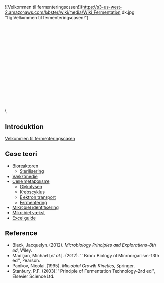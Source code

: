 ![Velkommen til fermenteringscasen!](https://s3-us-west-2.amazonaws.com/labster/wiki/media/Wiki_Fermentation dk.jpg "fig:Velkommen til fermenteringscasen!")\
\
\
\
\
\
\
\
\
\
\
\
\
\
\
\
\
\
\

Introduktion
------------

[Velkommen til
fermenteringscasen](/wiki/Velkommen_til_fermenteringscasen "wikilink")

Case teori
----------

-   [Bioreaktoren](/wiki/Bioreaktoren "wikilink")
    -   [Sterilisering](/wiki/Sterilisering "wikilink")
-   [Vækstmedie](/wiki/Vækstmedie "wikilink")
-   [Celle metabolisme](/wiki/Celle_metabolisme "wikilink")
    -   [Glykolysen](/wiki/Glykolysen "wikilink")
    -   [Krebscyklus](/wiki/Krebscyklus "wikilink")
    -   [Elektron transport](/wiki/Elektron_transport "wikilink")
    -   [Fermentering](/wiki/Fermentering "wikilink")
-   [Mikrobiel identificering](/wiki/Mikrobiel_identificering "wikilink")
-   [Mikrobiel vækst](/wiki/Mikrobiel_vækst "wikilink")
-   [Excel guide](/wiki/Excel_guide "wikilink")

Reference
---------

-   Black, Jacquelyn. (2012). *Microbiology Principles and
    Explorations-8th ed*, Wiley.
-   Madigan, Michael [*et al.*]. (2012). '' Brock Biology of
    Microorganism-13th ed'', Pearson.
-   Panikov, Nicolai. (1995). *Microbial Growth Kinetics*, Springer.
-   Stanbury, P.F. (2003).'' Principle of Fermentation Technology-2nd
    ed'', Elsevier Science Ltd.

